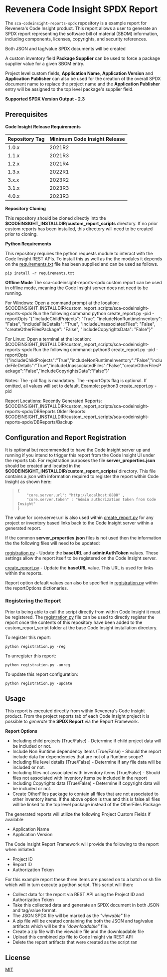 # Revenera Code Insight SPDX Report

The `sca-codeinsight-reports-spdx` repository is a example report for Revenera's Code Insight product. This report allows a user to generate an SPDX report representing the software bill of material (SBOM) information, including components, licenses, copyrights, and security references. 

Both JSON and tag/value SPDX documents will be created

A custom inventory field **Package Supplier** can be used to force a package supplier value for a given SBOM entry.

Project level custom fields, **Application Name**, **Application Version** and **Application Publisher** can also be used for the creation of the overall SPDX document name to replace the project name and the **Application Publisher** entry will be assigned to the top level package's supplier field.

 **Supported SPDX Version Output - 2.3**

## Prerequisites

 **Code Insight Release Requirements**
  
|Repository Tag | Minimum Code Insight Release  |
|--|--|
|1.0.x |2021R2  |
|1.1.x |2021R3  |
|1.2.x |2021R4  |
|1.3.x |2022R1  |
|3.x.x |2023R2  |
|3.1.x |2023R3  |
|4.0.x |2023R3  |

**Repository Cloning**

This repository should be cloned directly into the **$CODEINSIGHT_INSTALLDIR/custom_report_scripts** directory. If no prior custom reports has been installed, this directory will need to be created prior to cloning.

**Python Requirements**

This repository requires the python requests module to interact with the Code Insight REST APIs.  To install this as well as the the modules it depends on the [requirements.txt](requirements.txt) file has been supplied and can be used as follows.

    pip install -r requirements.txt

**Offline Mode**
The sca-codeinsight-reports-spdx custom report can be used in offline mode, meaning the Code Insight server does not need to be running.

For Windows:
Open a command prompt at the location:
$CODEINSIGHT_INSTALLDIR/custom_report_scripts/sca-codeinsight-reports-spdx
Run the following command
python create_report.py -pid <projectID> -reportOpts "{\"includeChildProjects\": \"True\", \"includeNonRuntimeInventory\": \"False\", \"includeFileDetails\": \"True\", \"includeUnassociatedFiles\": \"False\", \"createOtherFilesPackage\": \"False\", \"includeCopyrightsData\": \"False\"}"

For Linux:
Open a terminal at the location:
$CODEINSIGHT_INSTALLDIR/custom_report_scripts/sca-codeinsight-reports-spdx
Run the following command:
python3 create_report.py -pid <projectID> -reportOpts '{"includeChildProjects":"True","includeNonRuntimeInventory":"False","includeFileDetails":"True","includeUnassociatedFiles":"False","createOtherFilesPackage":"False","includeCopyrightsData":"False"}'

Notes:
The -pid flag is mandatory.
The -reportOpts flag is optional. If omitted, all values will set to default.
Example: python3 create_report.py -pid <projectID>

Report Locations:
Recently Generated Reports:
$CODEINSIGHT_INSTALLDIR/custom_report_scripts/sca-codeinsight-reports-spdx/DBReports
Older Reports:
$CODEINSIGHT_INSTALLDIR/custom_report_scripts/sca-codeinsight-reports-spdx/DBReports/Backup

## Configuration and Report Registration

It is optional but recommended to have the Code Insight server up and running if you intend to trigger this report from the Code Insight UI under the reports tab.
For registration purposes the file **server_properties.json** should be created and located in the **$CODEINSIGHT_INSTALLDIR/custom_report_scripts/** directory.  This file contains a json with information required to register the report within Code Insight as shown  here:

>     {
>         "core.server.url": "http://localhost:8888" ,
>         "core.server.token" : "Admin authorization token from Code Insight"
>     }

The value for core.server.url is also used within [create_report.py](create_report.py) for any project or inventory based links back to the Code Insight server within a generated report.

If the common **server_properties.json** files is not used then the information the the following files will need to be updated:

[registration.py](registration.py)  -  Update the **baseURL** and **adminAuthToken** values. These settings allow the report itself to be registered on the Code Insight server.

[create_report.py](create_report.py)  -  Update the **baseURL** value. This URL is used for links within the reports.

Report option default values can also be specified in [registration.py](registration.py) within the reportOptions dictionaries.

### Registering the Report

Prior to being able to call the script directly from within Code Insight it must be registered. The [registration.py](registration.py) file can be used to directly register the report once the contents of this repository have been added to the custom_report_script folder at the base Code Insight installation directory.

To register this report:

	python registration.py -reg

To unregister this report:
	
	python registration.py -unreg

To update this report configuration:
	
	python registration.py -update


## Usage

This report is executed directly from within Revenera's Code Insight product. From the project reports tab of each Code Insight project it is possible to *generate* the **SPDX Report** via the Report Framework.

**Report Options**
- Including child projects (True/False) - Determine if child project data will be included or not.
- Include Non Runtime dependency items (True/False) - Should the report include data for dependencies that are not of a Runtime scope?
- Including file level details (True/False) - Determine if any file data will be included or not.
- Including files not associated with inventory items (True/False) - Should files not associated with inventory items be included in the report
- Including Copyrights data (True/False) - Determine if copyright data will be included or not.
- Create OtherFiles package to contain all files that are not associated to other inventory items.  If the above option is true and this is false all files will be linked to the top level package instead of the OtherFiles Package

The generated reports will utilize the following Project Custom Fields if available
- Application Name
- Application Version

The Code Insight Report Framework will provide the following to the report when initiated:

- Project ID
- Report ID
- Authorization Token
 

For this example report these three items are passed on to a batch or sh file which will in turn execute a python script. This script will then:

- Collect data for the report via REST API using the Project ID and Authorization Token
- Take this collected data and generate an SPDX document in both JSON and tag/value format.
- The JSON SPDX file will be marked as the *"viewable"* file
- A zip file will be created containing the both the JSON and tag/value artifacts which will be the *"downloadable"* file.
- Create a zip file with the viewable file and the downloadable file
- Upload this combined zip file to Code Insight via REST API
- Delete the report artifacts that were created as the script ran


## License

[MIT](LICENSE.TXT)


